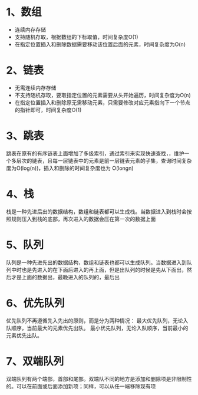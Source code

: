 # 1、数组
* 连续内存存储
* 支持随机存取，根据数组的下标取值，时间复杂度O(1)
* 在指定位置插入和删除数据需要移动该位置后面的元素，时间复杂度为O(n)
# 2、链表
* 无需连续内存存储
* 不支持随机存取，要取指定位置的元素需要从头开始遍历，时间复杂度为O(n)
* 在指定位置插入和删除原无需移动元素，只需要修改对应元素指向下一个节点的指针即可，时间复杂度O(1)
# 3、跳表
跳表在原有的有序链表上面增加了多级索引，通过索引来实现快速查找，，维护一个多层次的链表，且每一层链表中的元素是前一层链表元素的子集，查询时间复杂度为O(log(n))，插入和删除的时间复杂度也为 O(longn)
# 4、栈
栈是一种先进后出的数据结构，数组和链表都可以生成栈。当数据进入到栈时会按照规则压入到栈的底部，再次进入的数据会压在第一次的数据上面
# 5、队列
队列是一种先进先出的数据结构，数组和链表也都可以生成队列。当数据进入到队列中时也是先进入的在下面后进入的再上面，但是出队列的时候是先从下面出，然后才是上面的数据出，最晚进入的队列的，最后出
# 6、优先队列
优先队列不再遵循先入先出的原则，而是分为两种情况：
最大优先队列，无论入队顺序，当前最大的元素优先出队。
最小优先队列，无论入队顺序，当前最小的元素优先出队。
# 7、双端队列
双端队列有两个端部，首部和尾部。双端队不同的地方是添加和删除项是非限制性的。可以在前面或后面添加新项；同样，可以从任一端移除现有项
